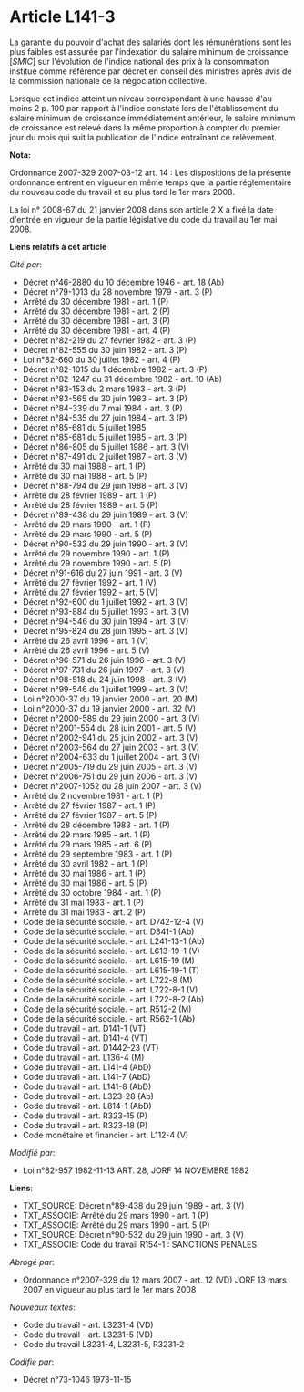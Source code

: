 # Article L141-3

La garantie du pouvoir d'achat des salariés dont les rémunérations sont les plus faibles est assurée par l'indexation du
salaire minimum de croissance [*SMIC*] sur l'évolution de l'indice national des prix à la consommation institué comme
référence par décret en conseil des ministres après avis de la commission nationale de la négociation collective.

Lorsque cet indice atteint un niveau correspondant à une hausse d'au moins 2 p. 100 par rapport à l'indice constaté lors de
l'établissement du salaire minimum de croissance immédiatement antérieur, le salaire minimum de croissance est relevé dans la
même proportion à compter du premier jour du mois qui suit la publication de l'indice entraînant ce relèvement.

**Nota:**

Ordonnance 2007-329 2007-03-12 art. 14 : Les dispositions de la présente ordonnance entrent en vigueur en même temps que la
partie réglementaire du nouveau code du travail et au plus tard le 1er mars 2008.

La loi n° 2008-67 du 21 janvier 2008 dans son article 2 X a fixé la date d'entrée en vigueur de la partie législative du code
du travail au 1er mai 2008.

**Liens relatifs à cet article**

_Cité par_:

  - Décret n°46-2880 du 10 décembre 1946 - art. 18 (Ab)
  - Décret n°79-1013 du 28 novembre 1979 - art. 3 (P)
  - Arrêté du 30 décembre 1981 - art. 1 (P)
  - Arrêté du 30 décembre 1981 - art. 2 (P)
  - Arrêté du 30 décembre 1981 - art. 3 (P)
  - Arrêté du 30 décembre 1981 - art. 4 (P)
  - Décret n°82-219 du 27 février 1982 - art. 3 (P)
  - Décret n°82-555 du 30 juin 1982 - art. 3 (P)
  - Loi n°82-660 du 30 juillet 1982 - art. 4 (P)
  - Décret n°82-1015 du 1 décembre 1982 - art. 3 (P)
  - Décret n°82-1247 du 31 décembre 1982 - art. 10 (Ab)
  - Décret n°83-153 du 2 mars 1983 - art. 3 (P)
  - Décret n°83-565 du 30 juin 1983 - art. 3 (P)
  - Décret n°84-339 du 7 mai 1984 - art. 3 (P)
  - Décret n°84-535 du 27 juin 1984 - art. 3 (P)
  - Décret n°85-681 du 5 juillet 1985
  - Décret n°85-681 du 5 juillet 1985 - art. 3 (P)
  - Décret n°86-805 du 5 juillet 1986 - art. 3 (V)
  - Décret n°87-491 du 2 juillet 1987 - art. 3 (V)
  - Arrêté du 30 mai 1988 - art. 1 (P)
  - Arrêté du 30 mai 1988 - art. 5 (P)
  - Décret n°88-794 du 29 juin 1988 - art. 3 (V)
  - Arrêté du 28 février 1989 - art. 1 (P)
  - Arrêté du 28 février 1989 - art. 5 (P)
  - Décret n°89-438 du 29 juin 1989 - art. 3 (V)
  - Arrêté du 29 mars 1990 - art. 1 (P)
  - Arrêté du 29 mars 1990 - art. 5 (P)
  - Décret n°90-532 du 29 juin 1990 - art. 3 (V)
  - Arrêté du 29 novembre 1990 - art. 1 (P)
  - Arrêté du 29 novembre 1990 - art. 5 (P)
  - Décret n°91-616 du 27 juin 1991 - art. 3 (V)
  - Arrêté du 27 février 1992 - art. 1 (V)
  - Arrêté du 27 février 1992 - art. 5 (V)
  - Décret n°92-600 du 1 juillet 1992 - art. 3 (V)
  - Décret n°93-884 du 5 juillet 1993 - art. 3 (V)
  - Décret n°94-546 du 30 juin 1994 - art. 3 (V)
  - Décret n°95-824 du 28 juin 1995 - art. 3 (V)
  - Arrêté du 26 avril 1996 - art. 1 (V)
  - Arrêté du 26 avril 1996 - art. 5 (V)
  - Décret n°96-571 du 26 juin 1996 - art. 3 (V)
  - Décret n°97-731 du 26 juin 1997 - art. 3 (V)
  - Décret n°98-518 du 24 juin 1998 - art. 3 (V)
  - Décret n°99-546 du 1 juillet 1999 - art. 3 (V)
  - Loi n°2000-37 du 19 janvier 2000 - art. 20 (M)
  - Loi n°2000-37 du 19 janvier 2000 - art. 32 (V)
  - Décret n°2000-589 du 29 juin 2000 - art. 3 (V)
  - Décret n°2001-554 du 28 juin 2001 - art. 5 (V)
  - Décret n°2002-941 du 25 juin 2002 - art. 3 (V)
  - Décret n°2003-564 du 27 juin 2003 - art. 3 (V)
  - Décret n°2004-633 du 1 juillet 2004 - art. 3 (V)
  - Décret n°2005-719 du 29 juin 2005 - art. 3 (V)
  - Décret n°2006-751 du 29 juin 2006 - art. 3 (V)
  - Décret n°2007-1052 du 28 juin 2007 - art. 3 (V)
  - Arrêté du 2 novembre 1981 - art. 1 (P)
  - Arrêté du 27 février 1987 - art. 1 (P)
  - Arrêté du 27 février 1987 - art. 5 (P)
  - Arrêté du 28 décembre 1983 - art. 1 (P)
  - Arrêté du 29 mars 1985 - art. 1 (P)
  - Arrêté du 29 mars 1985 - art. 6 (P)
  - Arrêté du 29 septembre 1983 - art. 1 (P)
  - Arrêté du 30 avril 1982 - art. 1 (P)
  - Arrêté du 30 mai 1986 - art. 1 (P)
  - Arrêté du 30 mai 1986 - art. 5 (P)
  - Arrêté du 30 octobre 1984 - art. 1 (P)
  - Arrêté du 31 mai 1983 - art. 1 (P)
  - Arrêté du 31 mai 1983 - art. 2 (P)
  - Code de la sécurité sociale. - art. D742-12-4 (V)
  - Code de la sécurité sociale. - art. D841-1 (Ab)
  - Code de la sécurité sociale. - art. L241-13-1 (Ab)
  - Code de la sécurité sociale. - art. L613-19-1 (V)
  - Code de la sécurité sociale. - art. L615-19 (M)
  - Code de la sécurité sociale. - art. L615-19-1 (T)
  - Code de la sécurité sociale. - art. L722-8 (M)
  - Code de la sécurité sociale. - art. L722-8-1 (V)
  - Code de la sécurité sociale. - art. L722-8-2 (Ab)
  - Code de la sécurité sociale. - art. R512-2 (M)
  - Code de la sécurité sociale. - art. R562-1 (Ab)
  - Code du travail - art. D141-1 (VT)
  - Code du travail - art. D141-4 (VT)
  - Code du travail - art. D1442-23 (VT)
  - Code du travail - art. L136-4 (M)
  - Code du travail - art. L141-4 (AbD)
  - Code du travail - art. L141-7 (AbD)
  - Code du travail - art. L141-8 (AbD)
  - Code du travail - art. L323-28 (Ab)
  - Code du travail - art. L814-1 (AbD)
  - Code du travail - art. R323-15 (P)
  - Code du travail - art. R323-18 (P)
  - Code monétaire et financier - art. L112-4 (V)

_Modifié par_:

  - Loi n°82-957 1982-11-13 ART. 28, JORF 14 NOVEMBRE 1982

**Liens**:

  - TXT_SOURCE: Décret n°89-438 du 29 juin 1989 - art. 3 (V)
  - TXT_ASSOCIE: Arrêté du 29 mars 1990 - art. 1 (P)
  - TXT_ASSOCIE: Arrêté du 29 mars 1990 - art. 5 (P)
  - TXT_SOURCE: Décret n°90-532 du 29 juin 1990 - art. 3 (V)
  - TXT_ASSOCIE: Code du travail R154-1 : SANCTIONS PENALES

_Abrogé par_:

  - Ordonnance n°2007-329 du 12 mars 2007 - art. 12 (VD) JORF 13 mars 2007 en vigueur au plus tard le 1er mars 2008

_Nouveaux textes_:

  - Code du travail - art. L3231-4 (VD)
  - Code du travail - art. L3231-5 (VD)
  - Code du travail L3231-4, L3231-5, R3231-2

_Codifié par_:

  - Décret n°73-1046 1973-11-15
